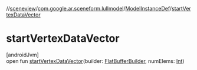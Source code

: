 //[sceneview](../../../index.md)/[com.google.ar.sceneform.lullmodel](../index.md)/[ModelInstanceDef](index.md)/[startVertexDataVector](start-vertex-data-vector.md)

# startVertexDataVector

[androidJvm]\
open fun [startVertexDataVector](start-vertex-data-vector.md)(builder: [FlatBufferBuilder](../../com.google.flatbuffers/-flat-buffer-builder/index.md), numElems: [Int](https://kotlinlang.org/api/latest/jvm/stdlib/kotlin/-int/index.html))
